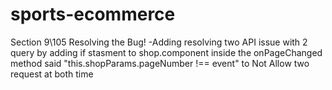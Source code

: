 # sports-ecommerce

Section 9\105 Resolving the Bug!
-Adding resolving two API issue with 2 query
by adding if stasment to shop.component inside
the onPageChanged method said "this.shopParams.pageNumber !== event"
to Not Allow two request at both time







